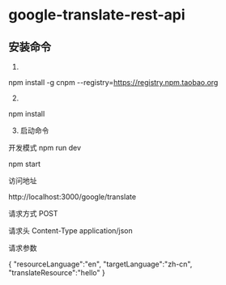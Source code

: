 # google-translate-rest-api

## 安装命令
1.
npm install -g cnpm --registry=https://registry.npm.taobao.org

2.
npm install

3. 启动命令

开发模式
npm run dev

npm start

访问地址

http://localhost:3000/google/translate

请求方式 
POST

请求头
Content-Type application/json

请求参数


{
    "resourceLanguage":"en",
    "targetLanguage":"zh-cn",
    "translateResource":"hello"
}



